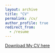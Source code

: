 ```yaml
---
layout: archive
title: "CV"
permalink: /cv/
author_profile: true
redirect_from:
  - /resume
---  
```


[Download My CV here](https://haoliu4391.github.io/Hao_Liu.github.io/assets/CV.pdf)
